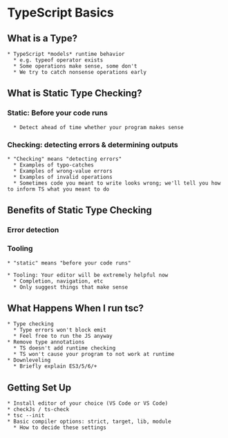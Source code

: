 # TypeScript Basics

## What is a Type?

    * TypeScript *models* runtime behavior
      * e.g. typeof operator exists
      * Some operations make sense, some don't
      * We try to catch nonsense operations early

## What is Static Type Checking?

### Static: Before your code runs

      * Detect ahead of time whether your program makes sense

### Checking: detecting errors & determining outputs

    * "Checking" means "detecting errors"
      * Examples of typo-catches
      * Examples of wrong-value errors
      * Examples of invalid operations
      * Sometimes code you meant to write looks wrong; we'll tell you how to inform TS what you meant to do

## Benefits of Static Type Checking

### Error detection

### Tooling

    * "static" means "before your code runs"

    * Tooling: Your editor will be extremely helpful now
      * Completion, navigation, etc
      * Only suggest things that make sense

## What Happens When I run tsc?

    * Type checking
      * Type errors won't block emit
      * Feel free to run the JS anyway
    * Remove type annotations
      * TS doesn't add runtime checking
      * TS won't cause your program to not work at runtime
    * Downleveling 
      * Briefly explain ES3/5/6/+

## Getting Set Up

    * Install editor of your choice (VS Code or VS Code)
    * checkJs / ts-check
    * tsc --init
    * Basic compiler options: strict, target, lib, module
      * How to decide these settings
